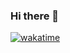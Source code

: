 ### Hi there 👋

[![wakatime](https://wakatime.com/badge/user/f4059e90-3bb1-46a6-b257-525fcae56d5d.svg)](https://wakatime.com/@f4059e90-3bb1-46a6-b257-525fcae56d5d)
